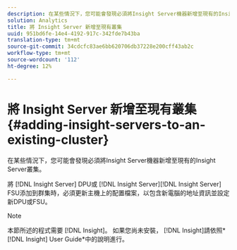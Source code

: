 ```yaml
---
description: 在某些情況下，您可能會發現必須將Insight Server機器新增至現有的Insight Server叢集。
solution: Analytics
title: 將 Insight Server 新增至現有叢集
uuid: 951bd6fe-14e4-4192-917c-342fde7b43ba
translation-type: tm+mt
source-git-commit: 34cdcfc83ae6bb620706db37228e200cff43ab2c
workflow-type: tm+mt
source-wordcount: '112'
ht-degree: 12%

---
```



# 將 Insight Server 新增至現有叢集{#adding-insight-servers-to-an-existing-cluster}

在某些情況下，您可能會發現必須將Insight Server機器新增至現有的Insight Server叢集。

將 [!DNL Insight Server] DPU或 [!DNL Insight Server][!DNL Insight Server] FSU添加到群集時，必須更新主機上的配置檔案，以包含新電腦的地址資訊並設定新DPU或FSU。

>[!NOTE]
>
>本節所述的程式需要 [!DNL Insight]。 如果您尚未安裝， [!DNL Insight]請依照* [!DNL Insight] User Guide*中的說明進行。

